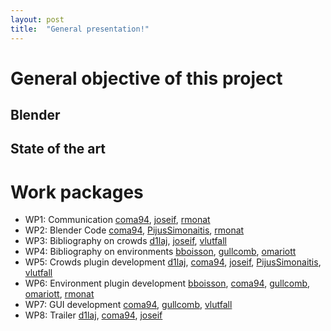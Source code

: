 ```yaml
---
layout: post
title:  "General presentation!"
---
```


# General objective of this project

## Blender

## State of the art

# Work packages



* WP1: Communication [coma94](https://github.com/coma94/), [joseif](https://github.com/joseif), [rmonat](https://github.com/rmonat)
* WP2: Blender Code [coma94](https://github.com/coma94/), [PijusSimonaitis](https://github.com/PijusSimonaitis), [rmonat](https://github.com/rmonat)
* WP3: Bibliography on crowds [d1laj](https://github.com/d1laj), [joseif](https://github.com/joseif), [vlutfall](https://github.com/vlutfall)
* WP4: Bibliography on environments [bboisson](https://github.com/bboisson), [gullcomb](https://github.com/gullcomb), [omariott](https://github.com/omariott)
* WP5: Crowds plugin development [d1laj](https://github.com/d1laj), [coma94](https://github.com/coma94/), [joseif](https://github.com/joseif), [PijusSimonaitis](https://github.com/PijusSimonaitis), [vlutfall](https://github.com/vlutfall)
* WP6: Environment plugin development [bboisson](https://github.com/bboisson), [coma94](https://github.com/coma94/), [gullcomb](https://github.com/gullcomb), [omariott](https://github.com/omariott), [rmonat](https://github.com/rmonat)
* WP7: GUI development [coma94](https://github.com/coma94/), [gullcomb](https://github.com/gullcomb), [vlutfall](https://github.com/vlutfall)
* WP8: Trailer [d1laj](https://github.com/d1laj), [coma94](https://github.com/coma94/), [joseif](https://github.com/joseif)

